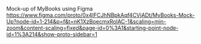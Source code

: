 Mock-up of MyBooks using Figma
https://www.figma.com/proto/0x4IFCJhNBpkAqf4CVjADt/MyBooks-Mock-Up?node-id=1-214&p=f&t=nK1XzBoecmxRolAC-1&scaling=min-zoom&content-scaling=fixed&page-id=0%3A1&starting-point-node-id=1%3A214&show-proto-sidebar=1
